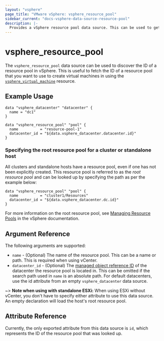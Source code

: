 ```yaml
---
layout: "vsphere"
page_title: "VMware vSphere: vsphere_resource_pool"
sidebar_current: "docs-vsphere-data-source-resource-pool"
description: |-
  Provides a vSphere resource pool data source. This can be used to get the general attributes of a vSphere resource pool.
---
```


# vsphere\_resource\_pool

The `vsphere_resource_pool` data source can be used to discover the ID of a
resource pool in vSphere. This is useful to fetch the ID of a resource pool
that you want to use to create virtual machines in using the
[`vsphere_virtual_machine`][docs-virtual-machine-resource] resource. 

[docs-virtual-machine-resource]: /docs/providers/vsphere/r/virtual_machine.html

## Example Usage

```hcl
data "vsphere_datacenter" "datacenter" {
  name = "dc1"
}

data "vsphere_resource_pool" "pool" {
  name          = "resource-pool-1"
  datacenter_id = "${data.vsphere_datacenter.datacenter.id}"
}
```

### Specifying the root resource pool for a cluster or standalone host

All clusters and standalone hosts have a resource pool, even if one has not
been explicitly created. This resource pool is referred to as the _root
resource pool_ and can be looked up by specifying the path as per the example
below:

```
data "vsphere_resource_pool" "pool" {
  name          = "cluster1/Resources"
  datacenter_id = "${data.vsphere_datacenter.dc.id}"
}
```

For more information on the root resource pool, see [Managing Resource
Pools][vmware-docs-resource-pools] in the vSphere documentation.

[vmware-docs-resource-pools]: https://docs.vmware.com/en/VMware-vSphere/6.5/com.vmware.vsphere.resmgmt.doc/GUID-60077B40-66FF-4625-934A-641703ED7601.html

## Argument Reference

The following arguments are supported:

* `name` - (Optional) The name of the resource pool. This can be a name or
  path. This is required when using vCenter.
* `datacenter_id` - (Optional) The [managed object reference
  ID][docs-about-morefs] of the datacenter the resource pool is located in.
  This can be omitted if the search path used in `name` is an absolute path.
  For default datacenters, use the id attribute from an empty
  `vsphere_datacenter` data source.

[docs-about-morefs]: /docs/providers/vsphere/index.html#use-of-managed-object-references-by-the-vsphere-provider

~> **Note when using with standalone ESXi:** When using ESXi without vCenter,
you don't have to specify either attribute to use this data source. An empty
declaration will load the host's root resource pool.

## Attribute Reference

Currently, the only exported attribute from this data source is `id`, which
represents the ID of the resource pool that was looked up.
